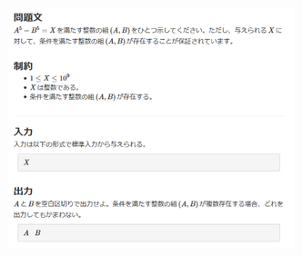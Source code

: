 ![question](https://github.com/kimura-12/AtCoder_Training/blob/master/AtCoder_Beginner_Contest/ABC166/D.I_hate_Factorization/question.png)
